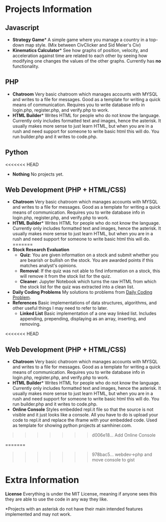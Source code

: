 # Projects Information

## Javascript
* **Strategy Game*** A simple game where you manage a country in a top-down map style. (Mix between CivClicker and Sid Meier's Civ)
* **Kinematics Calculator*** See how graphs of position, velocity, and acceleration against time are related to each other by seeing how modifying one changes the values of the other graphs. Currently has **no** functionality.

## PHP
* **Chatroom** Very basic chatroom which manages accounts with MYSQL and writes to a file for messages. Good as a template for writing a quick means of communication. Requires you to write database info in login.php, register.php, and verify.php to work.
* **HTML Builder*** Writes HTML for people who do not know the language. Currently only includes formatted text and images, hence the asterisk. It usually makes more sense to just learn HTML, but when you are in a rush and need support for someone to write basic html this will do. You run builder.php and it writes to code.php.

## Python
<<<<<<< HEAD
* **Nothing** No projects yet.

## Web Development (PHP + HTML/CSS)
* **Chatroom** Very basic chatroom which manages accounts with MYSQL and writes to a file for messages. Good as a template for writing a quick means of communication. Requires you to write database info in login.php, register.php, and verify.php to work.
* **HTML Builder*** Writes HTML for people who do not know the language. Currently only includes formatted text and images, hence the asterisk. It usually makes more sense to just learn HTML, but when you are in a rush and need support for someone to write basic html this will do.
=======
* **Stock Research Evaluation**
	* **Quiz**: You are given information on a stock and submit whether you are bearish or bullish on the stock. You are awarded points if this matches analyst's opinions. 
	* **Removal**: If the quiz was not able to find information on a stock, this will remove it from the stock list for the quiz.
	* **Cleaner**: Jupyter Notebook which turns the raw HTML from which the stock list for the quiz was extracted into a clean list.
* **Daily Coding Problems** My solutions to problems from [Daily Coding Problem](https://www.dailycodingproblem.com).
* **References** Basic implementations of data structures, algorithms, and other useful things I may need to refer to later.
	* **Linked List** Basic implementation of a one way linked list. Includes appending, prepending, displaying as an array, inserting, and removing.

<<<<<<< HEAD
## Web Development (PHP + HTML/CSS)
* **Chatroom** Very basic chatroom which manages accounts with MYSQL and writes to a file for messages. Good as a template for writing a quick means of communication. Requires you to write database info in login.php, register.php, and verify.php to work.
* **HTML Builder*** Writes HTML for people who do not know the language. Currently only includes formatted text and images, hence the asterisk. It usually makes more sense to just learn HTML, but when you are in a rush and need support for someone to write basic html this will do. You run builder.php and it writes to code.php.
* **Online Console** Styles embedded repl.it file so that the source is not visible and it just looks like a console. All you have to do is upload your code to repl.it and replace the iframe with your embedded code. Used as template for showing python projects at samhiner.com.
>>>>>>> d006e18... Add Online Console

=======
>>>>>>> 978bac5... webdev->php and move console to gist
# Extra Information

**License** Everything is under the MIT License, meaning if anyone sees this they are able to use the code in any way they like.

*Projects with an asterisk do not have their main intended features implemented and may not work. 
